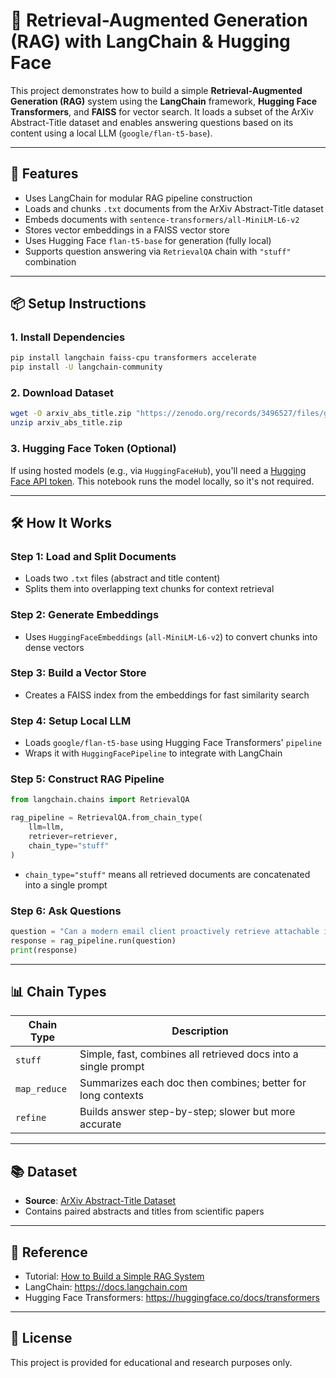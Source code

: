 
# 🧠 Retrieval-Augmented Generation (RAG) with LangChain & Hugging Face

This project demonstrates how to build a simple **Retrieval-Augmented Generation (RAG)** system using the **LangChain** framework, **Hugging Face Transformers**, and **FAISS** for vector search. It loads a subset of the ArXiv Abstract-Title dataset and enables answering questions based on its content using a local LLM (`google/flan-t5-base`).

---

## 🚀 Features

- Uses LangChain for modular RAG pipeline construction
- Loads and chunks `.txt` documents from the ArXiv Abstract-Title dataset
- Embeds documents with `sentence-transformers/all-MiniLM-L6-v2`
- Stores vector embeddings in a FAISS vector store
- Uses Hugging Face `flan-t5-base` for generation (fully local)
- Supports question answering via `RetrievalQA` chain with `"stuff"` combination

---

## 📦 Setup Instructions

### 1. Install Dependencies

```bash
pip install langchain faiss-cpu transformers accelerate
pip install -U langchain-community
```

### 2. Download Dataset

```bash
wget -O arxiv_abs_title.zip "https://zenodo.org/records/3496527/files/gcunhase%2FArXivAbsTitleDataset-v1.0.zip?download=1"
unzip arxiv_abs_title.zip
```

### 3. Hugging Face Token (Optional)

If using hosted models (e.g., via `HuggingFaceHub`), you'll need a [Hugging Face API token](https://huggingface.co/settings/tokens). This notebook runs the model locally, so it's not required.

---

## 🛠️ How It Works

### Step 1: Load and Split Documents

- Loads two `.txt` files (abstract and title content)
- Splits them into overlapping text chunks for context retrieval

### Step 2: Generate Embeddings

- Uses `HuggingFaceEmbeddings` (`all-MiniLM-L6-v2`) to convert chunks into dense vectors

### Step 3: Build a Vector Store

- Creates a FAISS index from the embeddings for fast similarity search

### Step 4: Setup Local LLM

- Loads `google/flan-t5-base` using Hugging Face Transformers' `pipeline`
- Wraps it with `HuggingFacePipeline` to integrate with LangChain

### Step 5: Construct RAG Pipeline

```python
from langchain.chains import RetrievalQA

rag_pipeline = RetrievalQA.from_chain_type(
    llm=llm,
    retriever=retriever,
    chain_type="stuff"
)
```

- `chain_type="stuff"` means all retrieved documents are concatenated into a single prompt

### Step 6: Ask Questions

```python
question = "Can a modern email client proactively retrieve attachable items based on current conversation?"
response = rag_pipeline.run(question)
print(response)
```

---

## 📊 Chain Types

| Chain Type     | Description                                                              |
|----------------|--------------------------------------------------------------------------|
| `stuff`        | Simple, fast, combines all retrieved docs into a single prompt           |
| `map_reduce`   | Summarizes each doc then combines; better for long contexts              |
| `refine`       | Builds answer step-by-step; slower but more accurate                     |

---

## 📚 Dataset

- **Source**: [ArXiv Abstract-Title Dataset](https://zenodo.org/record/3496527)
- Contains paired abstracts and titles from scientific papers

---

## 📖 Reference

- Tutorial: [How to Build a Simple RAG System](https://medium.com/@mehar.chand.cloud/how-to-build-a-simple-retrieval-augmented-generation-rag-system-f6ffaf8a705c)
- LangChain: https://docs.langchain.com
- Hugging Face Transformers: https://huggingface.co/docs/transformers

---

## 📝 License

This project is provided for educational and research purposes only.

